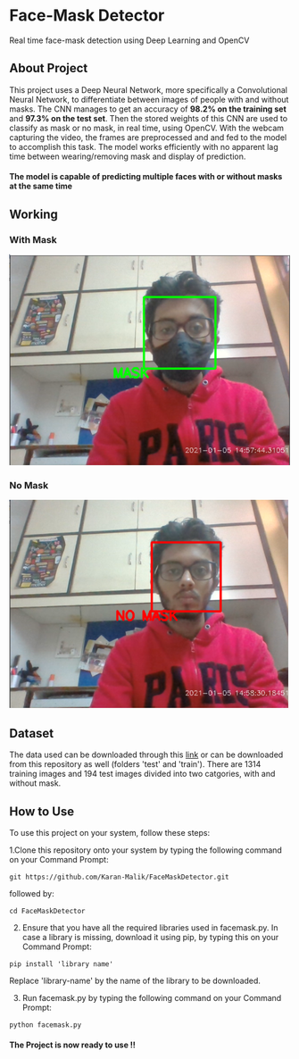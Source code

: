 # Face-Mask Detector
Real time face-mask detection using Deep Learning and OpenCV

## About Project
This project uses a Deep Neural Network, more specifically a Convolutional Neural Network, to differentiate between images of people with and without masks. The CNN manages to get 
an accuracy of **98.2% on the training set** and **97.3% on the test set**. Then the stored weights of this CNN are used to classify as mask or no mask, in real time, using OpenCV.
With the webcam capturing the video, the frames are preprocessed and and fed to the model to accomplish this task. The model works efficiently with no apparent lag time between
wearing/removing mask and display of prediction.

#### The model is capable of predicting multiple faces with or without masks at the same time

## Working 

### With Mask

![image](mask.png)

### No Mask

![image](nomask.png)

## Dataset

The data used can be downloaded through this [link](https://data-flair.training/blogs/download-face-mask-data/) or can be downloaded from this repository as well (folders 'test' and 
'train'). There are 1314 training images and 194 test images divided into two catgories, with and without mask.

## How to Use

To use this project on your system, follow these steps:

1.Clone this repository onto your system by typing the following command on your Command Prompt:

```
git https://github.com/Karan-Malik/FaceMaskDetector.git
```
followed by:

```
cd FaceMaskDetector
```

2. Ensure that you have all the required libraries used in facemask.py. In case a library is missing, download it using pip, by typing this on your Command Prompt:
```
pip install 'library name'
```
Replace 'library-name' by the name of the library to be downloaded.

3. Run facemask.py by typing the following command on your Command Prompt:
```
python facemask.py
```

#### The Project is now ready to use !!

